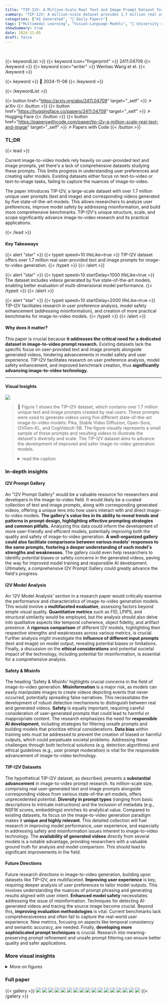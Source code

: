 ```yaml
---
title: "TIP-I2V: A Million-Scale Real Text and Image Prompt Dataset for Image-to-Video Generation"
summary: "TIP-I2V: A million-scale dataset provides 1.7 million real user text & image prompts for image-to-video generation, boosting model development and safety."
categories: ["AI Generated", "🤗 Daily Papers"]
tags: ["Multimodal Learning", "Vision-Language Models", "🏢 University of Technology Sydney",]
showSummary: true
date: 2024-11-05
draft: false
---
```


<br>

{{< keywordList >}}
{{< keyword icon="fingerprint" >}} 2411.04709 {{< /keyword >}}
{{< keyword icon="writer" >}} Wenhao Wang et el. {{< /keyword >}}
 
{{< keyword >}} 🤗 2024-11-08 {{< /keyword >}}
 
{{< /keywordList >}}

{{< button href="https://arxiv.org/abs/2411.04709" target="_self" >}}
↗ arXiv
{{< /button >}}
{{< button href="https://huggingface.co/papers/2411.04709" target="_self" >}}
↗ Hugging Face
{{< /button >}}
{{< button href="https://paperswithcode.com/paper/tip-i2v-a-million-scale-real-text-and-image" target="_self" >}}
↗ Papers with Code
{{< /button >}}


### TL;DR


{{< lead >}}

Current image-to-video models rely heavily on user-provided text and image prompts, yet there's a lack of comprehensive datasets studying these prompts. This limits progress in understanding user preferences and creating safer models. Existing datasets either focus on text-to-video or text-to-image tasks, failing to capture the nuances of image-to-video.

The paper introduces TIP-I2V, a large-scale dataset with over 1.7 million unique user prompts (text and image) and corresponding videos generated by five state-of-the-art models.  This allows researchers to analyze user preferences, improve model safety by addressing misinformation, and build more comprehensive benchmarks.  TIP-I2V's unique structure, scale, and scope significantly advance image-to-video research and its practical applications.

{{< /lead >}}


#### Key Takeaways

{{< alert "star" >}}
{{< typeit speed=10 lifeLike=true >}} TIP-I2V dataset offers over 1.7 million real user-provided text and image prompts for image-to-video generation. {{< /typeit >}}
{{< /alert >}}

{{< alert "star" >}}
{{< typeit speed=10 startDelay=1000 lifeLike=true >}} The dataset includes videos generated by five state-of-the-art models, enabling better evaluation of multi-dimensional model performance. {{< /typeit >}}
{{< /alert >}}

{{< alert "star" >}}
{{< typeit speed=10 startDelay=2000 lifeLike=true >}} TIP-I2V facilitates research in user preference analysis, model safety enhancement (addressing misinformation), and creation of more practical benchmarks for image-to-video models. {{< /typeit >}}
{{< /alert >}}

#### Why does it matter?
This paper is crucial because **it addresses the critical need for a dedicated dataset in image-to-video prompt research.**  Existing datasets lack the specific focus on user-provided text and image prompts alongside generated videos, hindering advancements in model safety and user experience.  TIP-I2V facilitates research on user preference analysis, model safety enhancement, and improved benchmark creation, thus **significantly advancing image-to-video technology.**

------
#### Visual Insights



![](https://arxiv.org/html/2411.04709/x2.png)

> 🔼 Figure 1 shows the TIP-I2V dataset, which contains over 1.7 million unique text and image prompts created by real users.  These prompts were used to generate videos using five different state-of-the-art image-to-video models: Pika, Stable Video Diffusion, Open-Sora, I2VGen-XL, and CogVideoX-5B.  The figure visually represents a small sample of these prompts and resulting videos to illustrate the dataset's diversity and scale. The TIP-I2V dataset aims to advance the development of improved and safer image-to-video generation models.
> <details>
> <summary>read the caption</summary>
> Figure 1: TIP-I2V is the first dataset comprising over 1.70 million unique user-provided text and image prompts. Besides the prompts, TIP-I2V also includes videos generated by five state-of-the-art image-to-video models (𝙿𝚒𝚔𝚊𝙿𝚒𝚔𝚊\mathtt{Pika}typewriter_Pika [5], 𝚂𝚝𝚊𝚋𝚕𝚎𝚂𝚝𝚊𝚋𝚕𝚎\mathtt{Stable}typewriter_Stable 𝚅𝚒𝚍𝚎𝚘𝚅𝚒𝚍𝚎𝚘\mathtt{Video}typewriter_Video 𝙳𝚒𝚏𝚏𝚞𝚜𝚒𝚘𝚗𝙳𝚒𝚏𝚏𝚞𝚜𝚒𝚘𝚗\mathtt{Diffusion}typewriter_Diffusion [8], 𝙾𝚙𝚎𝚗⁢-⁢𝚂𝚘𝚛𝚊𝙾𝚙𝚎𝚗-𝚂𝚘𝚛𝚊\mathtt{Open\text{-}Sora}typewriter_Open - typewriter_Sora [73], 𝙸𝟸𝚅𝙶𝚎𝚗⁢-⁢𝚇𝙻𝙸𝟸𝚅𝙶𝚎𝚗-𝚇𝙻\mathtt{I2VGen\text{-}XL}typewriter_I2VGen - typewriter_XL [71], and 𝙲𝚘𝚐𝚅𝚒𝚍𝚎𝚘𝚇⁢-⁢𝟻⁢𝙱𝙲𝚘𝚐𝚅𝚒𝚍𝚎𝚘𝚇-5𝙱\mathtt{CogVideoX\text{-}5B}typewriter_CogVideoX - typewriter_5 typewriter_B [69]). The TIP-I2V contributes to the development of better and safer image-to-video models.
> </details>







### In-depth insights


#### I2V Prompt Gallery
An "I2V Prompt Gallery" would be a valuable resource for researchers and developers in the image-to-video field.  It would likely be a curated collection of text and image prompts, along with corresponding generated videos, offering a unique lens into how users interact with and direct image-to-video models.  **The gallery's value lies in its ability to reveal trends and patterns in prompt design, highlighting effective prompting strategies and common pitfalls.** Analyzing this data could inform the development of more user-friendly and efficient models, potentially improving both the quality and safety of image-to-video generation. **A well-organized gallery could also facilitate comparisons between various models' responses to the same prompts, fostering a deeper understanding of each model's strengths and weaknesses.** The gallery could even help researchers to identify potential biases or safety concerns in the generated videos, paving the way for improved model training and responsible AI development.  Ultimately, a comprehensive I2V Prompt Gallery could greatly advance the field's progress.

#### I2V Model Analysis
An 'I2V Model Analysis' section in a research paper would critically examine the performance and characteristics of image-to-video generation models.  This would involve a **multifaceted evaluation**, assessing factors beyond simple visual quality.  **Quantitative metrics** such as FID, LPIPS, and structural similarity would be employed, but the analysis should also delve into qualitative aspects like temporal coherence, object fidelity, and artifact presence.  A **rigorous comparison** of different I2V models, highlighting their respective strengths and weaknesses across various metrics, is crucial.  Further analysis might investigate the **influence of different input prompts** (text and image) on model output, revealing potential biases or limitations.  Finally, a discussion on the **ethical considerations** and potential societal impact of the technology, including potential for misinformation, is essential for a comprehensive analysis.

#### Safety & Misinfo
The heading 'Safety & Misinfo' highlights crucial concerns in the field of image-to-video generation.  **Misinformation** is a major risk, as models can easily manipulate images to create videos depicting events that never occurred, potentially spreading false narratives.  This necessitates the development of robust detection mechanisms to distinguish between real and generated videos.  **Safety** is equally important, requiring careful consideration of user-generated prompts that could lead to harmful or inappropriate content.  The research emphasizes the need for **responsible AI development**,  including strategies for filtering unsafe prompts and building models that prioritize ethical considerations.  **Data bias** within training sets must be addressed to prevent the creation of biased or harmful outputs, which could perpetuate societal problems.  Addressing these challenges through both technical solutions (e.g. detection algorithms) and ethical guidelines (e.g., user prompt moderation) is vital for the responsible advancement of image-to-video technology.

#### TIP-I2V Datasets
The hypothetical TIP-I2V dataset, as described, presents a **substantial advancement** in image-to-video prompt research.  Its million-scale size, comprising real user-generated text and image prompts alongside corresponding videos from various state-of-the-art models, offers unprecedented potential.  **Diversity in prompt types**  (ranging from basic descriptions to intricate instructions) and the inclusion of metadata (e.g., NSFW scores, embeddings) enriches its analytical value.   Compared to existing datasets, its focus on the image-to-video generation paradigm makes it **unique and highly relevant**.  This detailed collection will fuel research in improving model performance, user experience, and especially in addressing safety and misinformation issues inherent to image-to-video technology.  The **availability of generated videos** directly from several models is a notable advantage, providing researchers with a valuable ground truth for analysis and model comparison.  This should lead to significant improvements in the field.

#### Future Directions
Future research directions in image-to-video generation, building upon datasets like TIP-I2V, are multifaceted. **Improving user experience** is key, requiring deeper analysis of user preferences to tailor model outputs.  This involves understanding the nuances of prompt phrasing and generating results aligned with user intent.  **Enhanced model safety** necessitates addressing the issue of misinformation. Techniques for detecting AI-generated videos and tracing the source image become crucial.  Beyond this, **improving evaluation methodologies** is vital.  Current benchmarks lack comprehensiveness and often fail to capture the real-world user experience.  New metrics, focusing on aspects like temporal consistency and semantic accuracy, are needed.  Finally, **developing more sophisticated prompt techniques** is crucial.  Research into meaning-preserving prompt refinement and unsafe prompt filtering can ensure better quality and safer applications.


### More visual insights

<details>
<summary>More on figures
</summary>


![](https://arxiv.org/html/2411.04709/x3.png)

> 🔼 The figure displays a sample data point from the TIP-I2V dataset.  It shows the various components included for each data point: a unique identifier (UUID), a timestamp indicating when the data was collected, the text prompt provided by the user, the image prompt used, the subject of the prompt, NSFW (Not Safe For Work) status flags for both the text and image,  embeddings representing the text and image prompts, and finally, the corresponding videos generated by five different image-to-video models. This comprehensive structure makes the dataset valuable for researching user prompts and improving image-to-video models.
> <details>
> <summary>read the caption</summary>
> Figure 2: A data point in our TIP-I2V includes UUID, timestamp, text and image prompt, subject, NSFW status of text and image, text and image embedding, and the corresponding generated videos.
> </details>



![](https://arxiv.org/html/2411.04709/x4.png)

> 🔼 This table compares the TIP-I2V dataset with two other popular datasets, VidProM and DiffusionDB, highlighting key differences in their scope and focus.  All three datasets are large-scale, but TIP-I2V is unique in its concentration on image-to-video generation, using both text and image prompts, unlike VidProM (text-to-video) and DiffusionDB (text-to-image). The table provides a detailed breakdown of the number of unique prompts, embedding methods, prompt length, data collection time span, and number of generation sources. This comparison emphasizes the unique characteristics of TIP-I2V and its contribution to the field of image-to-video research.
> <details>
> <summary>read the caption</summary>
> Table 1: Comparison of our TIP-I2V (image-to-video) with popular VidProM (text-to-video) and DiffusionDB (text-to-image) in terms of basic information. Our TIP-I2V is comparable in scale to these datasets but focuses on different aspects of visual generation.
> </details>



![](https://arxiv.org/html/2411.04709/x5.png)

> 🔼 Figure 3 demonstrates the key differences between TIP-I2V and two other popular prompt datasets: VidProM (text-to-video) and DiffusionDB (text-to-image).  The top part of the figure shows example prompts from each dataset, highlighting the varying levels of specificity and semantic focus.  The bottom part utilizes a WizMap visualization to compare the semantic distributions of the text prompts across the three datasets. This visual representation allows for a deeper understanding of how the prompts in TIP-I2V differ semantically from prompts in VidProM and DiffusionDB, showcasing a different style of prompt crafting oriented around animating elements within an existing image.
> <details>
> <summary>read the caption</summary>
> Figure 3: Our TIP-I2V (image-to-video) differs from popular VidProM (text-to-video) and DiffusionDB (text-to-image) in terms of semantics. Top: Example prompts from the three datasets. Bottom: The WizMap [65] visualization of our TIP-I2V compared to VidProM/DiffusionDB. Please \faSearch zoom in to see the detailed semantic focus of text prompts across the three datasets.
> </details>



![](https://arxiv.org/html/2411.04709/x6.png)

> 🔼 This figure shows the top 25 most frequent subjects and directions chosen by users when using the TIP-I2V dataset for image-to-video generation.  The top panel displays a bar chart representing the frequency of subjects (categories of objects/scenes), while the bottom panel shows the frequency of directions (actions or movements applied to the subjects).  This visualization helps to understand user preferences and biases in terms of what kinds of scenes and actions are commonly requested for image-to-video synthesis, informing the design and evaluation of image-to-video models.
> <details>
> <summary>read the caption</summary>
> Figure 4: The top 25252525 subjects (top) and directions (bottom) preferred by users when generating videos from images.
> </details>



![](https://arxiv.org/html/2411.04709/x7.png)

> 🔼 This figure shows two line graphs. The top graph displays the cumulative proportion of the top N subjects, indicating the percentage of total subject frequency accounted for by the top N most frequent subjects.  The bottom graph presents the same analysis but for the top N most frequent directions used in video generation prompts.  Both graphs illustrate the uneven distribution of subject and direction preferences among users, showing that a relatively small number of subjects and directions represent a significant portion of all prompts.
> <details>
> <summary>read the caption</summary>
> Figure 5: The ratio of the sum of the top N𝑁Nitalic_N subjects (top) or directions (bottom) to the total frequencies.
> </details>



![](https://arxiv.org/html/2411.04709/x8.png)

> 🔼 Table 2 compares the proposed TIP-Eval benchmark with existing benchmarks (VBench-I2V, I2V-Bench, AIGCBench) in terms of comprehensiveness and practicality for evaluating image-to-video models.  TIP-Eval uses 1000 subjects and 10,000 real user prompts, providing a more comprehensive and practical evaluation than previous benchmarks, which had limited subjects and/or prompts generated by algorithms rather than real users.
> <details>
> <summary>read the caption</summary>
> Table 2: A comparison of the proposed benchmark with existing ones. Our TIP-Eval is more comprehensive and practical.
> </details>



![](https://arxiv.org/html/2411.04709/x9.png)

> 🔼 Figure 6 presents a radar chart visualizing the performance of five different image-to-video diffusion models across ten evaluation dimensions.  The models are compared using TIP-Eval, a new benchmark dataset comprising 10,000 prompts, which ensures a more practical and real-world evaluation compared to existing benchmarks.  Each dimension represents a different aspect of video quality, such as temporal consistency, aesthetic quality, and alignment between the video and its text or image prompts.  The results are normalized across dimensions for ease of comparison, allowing for a direct visual assessment of the relative strengths and weaknesses of each model in various aspects of video generation.
> <details>
> <summary>read the caption</summary>
> Figure 6: Benchmarking results using 10,0001000010,00010 , 000 prompts in TIP-Eval and 10 dimensions from [25, 49, 18]. Similar to VBench [25], results are normalized per dimension for clearer comparisons.
> </details>



![](https://arxiv.org/html/2411.04709/x10.png)

> 🔼 The figure shows an example of how image-to-video models can generate misinformation.  A friendly image of Elon Musk and Donald Trump shaking hands is used as input. An image-to-video model easily creates a video of them fighting, which can spread false narratives and fuel political rumors.  This highlights the risk of using these models to manipulate the meaning of images and generate misleading content.
> <details>
> <summary>read the caption</summary>
> Figure 7: A case illustrating the misuse of image-to-video models, resulting in misinformation: given a friendly image of 𝙴𝚕𝚘𝚗𝙴𝚕𝚘𝚗\mathtt{Elon}typewriter_Elon 𝙼𝚞𝚜𝚔𝙼𝚞𝚜𝚔\mathtt{Musk}typewriter_Musk and 𝙳𝚘𝚗𝚊𝚕𝚍𝙳𝚘𝚗𝚊𝚕𝚍\mathtt{Donald}typewriter_Donald 𝚃𝚛𝚞𝚖𝚙𝚃𝚛𝚞𝚖𝚙\mathtt{Trump}typewriter_Trump shaking hands, an image-to-video model can easily generate a video of them fighting, which fuels political rumors.
> </details>



![](https://arxiv.org/html/2411.04709/x11.png)

> 🔼 This table presents the results of evaluating several existing fake image detection methods on videos generated from images.  It demonstrates the generalization ability of these methods by testing their performance across videos created by different image-to-video models. The results are expressed as accuracy percentages, showing how well each method can distinguish between real and generated video frames.  The inclusion of 'Blind Guess' provides a baseline for comparison.
> <details>
> <summary>read the caption</summary>
> Table 3: The generalization experiments of existing fake image detection methods to identify generated videos from images.
> </details>



![](https://arxiv.org/html/2411.04709/x12.png)

> 🔼 This table presents the performance of a trained model designed to distinguish between real videos and videos generated using text or image prompts by diffusion models.  The results are categorized by whether the model was trained and tested on the same diffusion model ('Same Domain') or different diffusion models ('Cross Domain').  The table shows the accuracy (in percentage) achieved by the model in classifying videos into these three categories.
> <details>
> <summary>read the caption</summary>
> Table 4: Our trained strong detector’s performance in classifying videos as real, text-generated, or image-generated. ‘Same/Cross Domain’ refers to training and testing on the same or different diffusion models, respectively.
> </details>



</details>






### Full paper

{{< gallery >}}
<img src="https://ai-paper-reviewer.com/2411.04709/1.png" class="grid-w50 md:grid-w33 xl:grid-w25" />
<img src="https://ai-paper-reviewer.com/2411.04709/2.png" class="grid-w50 md:grid-w33 xl:grid-w25" />
<img src="https://ai-paper-reviewer.com/2411.04709/3.png" class="grid-w50 md:grid-w33 xl:grid-w25" />
<img src="https://ai-paper-reviewer.com/2411.04709/4.png" class="grid-w50 md:grid-w33 xl:grid-w25" />
<img src="https://ai-paper-reviewer.com/2411.04709/5.png" class="grid-w50 md:grid-w33 xl:grid-w25" />
<img src="https://ai-paper-reviewer.com/2411.04709/6.png" class="grid-w50 md:grid-w33 xl:grid-w25" />
<img src="https://ai-paper-reviewer.com/2411.04709/7.png" class="grid-w50 md:grid-w33 xl:grid-w25" />
<img src="https://ai-paper-reviewer.com/2411.04709/8.png" class="grid-w50 md:grid-w33 xl:grid-w25" />
<img src="https://ai-paper-reviewer.com/2411.04709/9.png" class="grid-w50 md:grid-w33 xl:grid-w25" />
<img src="https://ai-paper-reviewer.com/2411.04709/10.png" class="grid-w50 md:grid-w33 xl:grid-w25" />
<img src="https://ai-paper-reviewer.com/2411.04709/11.png" class="grid-w50 md:grid-w33 xl:grid-w25" />
<img src="https://ai-paper-reviewer.com/2411.04709/12.png" class="grid-w50 md:grid-w33 xl:grid-w25" />
<img src="https://ai-paper-reviewer.com/2411.04709/13.png" class="grid-w50 md:grid-w33 xl:grid-w25" />
<img src="https://ai-paper-reviewer.com/2411.04709/14.png" class="grid-w50 md:grid-w33 xl:grid-w25" />
<img src="https://ai-paper-reviewer.com/2411.04709/15.png" class="grid-w50 md:grid-w33 xl:grid-w25" />
<img src="https://ai-paper-reviewer.com/2411.04709/16.png" class="grid-w50 md:grid-w33 xl:grid-w25" />
<img src="https://ai-paper-reviewer.com/2411.04709/17.png" class="grid-w50 md:grid-w33 xl:grid-w25" />
{{< /gallery >}}